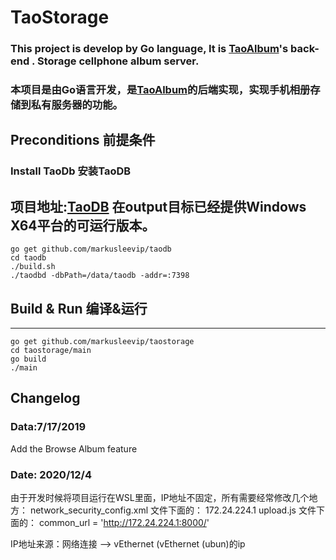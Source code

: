 # TaoStorage
### This project is develop by Go language, It is [TaoAlbum](https://github.com/markusleevip/TaoAlbum-android)'s back-end . Storage cellphone album server.
### 本项目是由Go语言开发，是[TaoAlbum](https://github.com/markusleevip/TaoAlbum-android)的后端实现，实现手机相册存储到私有服务器的功能。

## Preconditions 前提条件
###  Install TaoDb 安装TaoDB
项目地址:[TaoDB](https://github.com/markusleevip/taodb)
在output目标已经提供Windows X64平台的可运行版本。
-----------
	go get github.com/markusleevip/taodb
	cd taodb
	./build.sh
	./taodbd -dbPath=/data/taodb -addr=:7398


## Build & Run 编译&运行

-----------
    go get github.com/markusleevip/taostorage
    cd taostorage/main
    go build
    ./main 
		
## Changelog

### Data:7/17/2019
Add the Browse Album feature

### Date: 2020/12/4
由于开发时候将项目运行在WSL里面，IP地址不固定，所有需要经常修改几个地方：
network_security_config.xml 文件下面的：
 <domain includeSubdomains="false">172.24.224.1</domain>
upload.js 文件下面的：
common_url = 'http://172.24.224.1:8000/'

IP地址来源：网络连接 --> vEthernet (vEthernet (ubun)的ip

    



